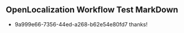 ## OpenLocalization Workflow Test MarkDown

* 9a999e66-7356-44ed-a268-b62e54e80fd7 
thanks!



<!--HONumber=Jan16_HO4-->
